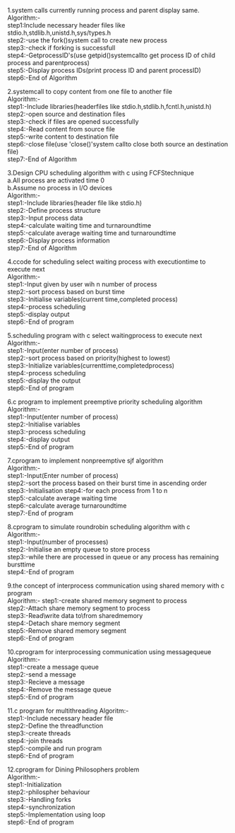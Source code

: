 1.system calls currently running process and parent display same.\
Algorithm:-\
step1:Include necessary header files like stdio.h,stdlib.h,unistd.h,sys/types.h\
step2:-use the fork()system call to create new process\
step3:-check if forking is successfull\
step4:-GetprocessID's(use getpid()systemcallto get process ID of child process and parentprocess)\
step5:-Display process IDs(print process ID and parent processID)\
step6:-End of Algorithm

2.systemcall to copy content from one file to another file\
Algorithm:-\
step1:-Include libraries(headerfiles like stdio.h,stdlib.h,fcntl.h,unistd.h)\
step2:-open source and destination files\
step3:-check if files are opened successfully\
step4:-Read content from source file\
step5:-write content to destination file\
step6:-close file(use 'close()'system callto close both source an destination file)\
step7:-End of Algorithm

3.Design CPU scheduling algorithm with c using FCFStechnique\
a.All process are activated time 0\
b.Assume no process in I/O devices\
Algorithm:-\
step1:-Include libraries(header file like stdio.h)\
step2:-Define process structure\
step3:-Input process data\
step4:-calculate waiting time and turnaroundtime\
step5:-calculate average waiting time and turnaroundtime\
step6:-Display process information\
step7:-End of Algorithm

4.ccode for scheduling select waiting process with executiontime to execute next\
Algorithm:-\
step1:-Input given by user wih n number of process\
step2:-sort process based on burst time\
step3:-Initialise variables(current time,completed process)\
step4:-process scheduling\
step5:-display output\
step6:-End of program

5.scheduling program with c select waitingprocess to execute next\
Algorithm:-\
step1:-Input(enter number of process)\
step2:-sort process based on priority(highest to lowest)\
step3:-Initialize variables(currenttime,completedprocess)\
step4:-process scheduling\
step5:-display the output\
step6:-End of program

6.c program to implement preemptive priority scheduling algorithm\
Algorithm:-\
step1:-Input(enter number of process)\
step2:-Initialise variables\
step3:-process scheduling\
step4:-display output\
step5:-End of program

7.cprogram to implement nonpreemptive sjf algorithm\
Algorithm:-\
step1:-Input(Enter number of process)\
step2:-sort the process based on their burst time in ascending order\
step3:-Initialisation step4:-for each process from 1 to n\
step5:-calculate average waiting time\
step6:-calculate average turnaroundtime\
step7:-End of program

8.cprogram to simulate roundrobin scheduling algorithm with c\
Algorithm:-\
step1:-Input(number of processes)\
step2:-Initialise an empty queue to store process\
step3:-while there are processed in queue or any process has remaining bursttime\
step4:-End of program

9.the concept of interprocess communication using shared memory with c program\
Algorithm:- step1:-create shared memory segment to process\
step2:-Attach share memory segment to process\
step3:-Read\write data to\from sharedmemory\
step4:-Detach share memory segment\
step5:-Remove shared memory segment\
step6:-End of program

10.cprogram for interprocessing communication using messagequeue\
Algorithm:-\
step1:-create a message queue\
step2:-send a message\
step3:-Recieve a message\
step4:-Remove the message queue\
step5:-End of program

11.c program for multithreading Algoritm:-\
step1:-Include necessary header file\
step2:-Define the threadfunction\
step3:-create threads\
step4:-join threads\
step5:-compile and run program\
step6:-End of program

12.cprogram for Dining Philosophers problem\
Algorithm:-\
step1:-Initialization\
step2:-philospher behaviour\
step3:-Handling forks\
step4:-synchronization\
step5:-Implementation using loop\
step6:-End of program
